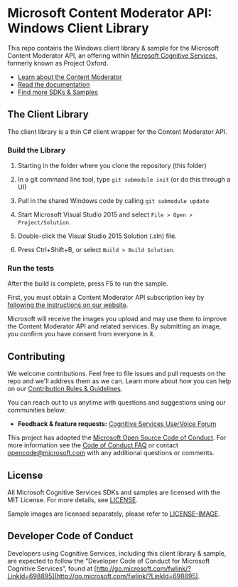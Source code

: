 # Microsoft Content Moderator API: Windows Client Library
This repo contains the Windows client library & sample for the Microsoft Content Moderator API, an offering within [Microsoft Cognitive Services](https://www.microsoft.com/cognitive-services), formerly known as Project Oxford.
* [Learn about the Content Moderator](https://www.microsoft.com/cognitive-services/en-us/content-moderator)
* [Read the documentation](https://www.microsoft.com/cognitive-services/en-us/content-moderator/documentation)
* [Find more SDKs & Samples](https://www.microsoft.com/cognitive-services/en-us/SDK-Sample?api=content%20moderator)


## The Client Library
The client library is a thin C\# client wrapper for the Content Moderator API.

### Build the Library
 1. Starting in the folder where you clone the repository (this folder)

 2. In a git command line tool, type `git submodule init` (or do this through a UI)

 3. Pull in the shared Windows code by calling `git submodule update`

 4. Start Microsoft Visual Studio 2015 and select `File > Open > Project/Solution`.
 
 5. Double-click the Visual Studio 2015 Solution (.sln) file.

 6. Press Ctrl+Shift+B, or select `Build > Build Solution`.

### Run the tests
After the build is complete, press F5 to run the sample.

First, you must obtain a Content Moderator API subscription key by [following the instructions on our website](<https://www.microsoft.com/cognitive-services/en-us/content-moderator/documentation/quickstart>).

Microsoft will receive the images you upload and may use them to improve the Content Moderator
API and related services. By submitting an image, you confirm you have consent from everyone in it.

## Contributing
We welcome contributions. Feel free to file issues and pull requests on the repo and we'll address them as we can. Learn more about how you can help on our [Contribution Rules & Guidelines](</CONTRIBUTING.md>). 

You can reach out to us anytime with questions and suggestions using our communities below: 
 - **Feedback & feature requests:** [Cognitive Services UserVoice Forum](<https://cognitive.uservoice.com>)

This project has adopted the [Microsoft Open Source Code of Conduct](https://opensource.microsoft.com/codeofconduct/). For more information see the [Code of Conduct FAQ](https://opensource.microsoft.com/codeofconduct/faq/) or contact [opencode@microsoft.com](mailto:opencode@microsoft.com) with any additional questions or comments.


## License
All Microsoft Cognitive Services SDKs and samples are licensed with the MIT License. For more details, see
[LICENSE](</LICENSE.md>).

Sample images are licensed separately, please refer to [LICENSE-IMAGE](</LICENSE-IMAGE.md>).


## Developer Code of Conduct
Developers using Cognitive Services, including this client library & sample, are expected to follow the “Developer Code of Conduct for Microsoft Cognitive Services”, found at [http://go.microsoft.com/fwlink/?LinkId=698895](http://go.microsoft.com/fwlink/?LinkId=698895).
